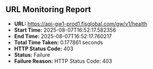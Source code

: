 ## URL Monitoring Report

- **URL:** https://api-gw1-prod1.fisglobal.com/gw/v1/health
- **Start Time:** 2025-08-07T16:52:17.582356
- **End Time:** 2025-08-07T16:52:17.760217
- **Total Time Taken:** 0.177861 seconds
- **HTTP Status Code:** 403
- **Status:** Failure
- **Failure Reason:** HTTP Status Code: 403
